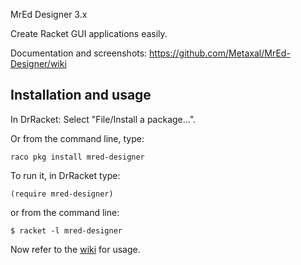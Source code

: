 MrEd Designer 3.x

Create Racket GUI applications easily.

Documentation and screenshots: https://github.com/Metaxal/MrEd-Designer/wiki

## Installation and usage

In DrRacket: Select "File/Install a package...".

Or from the command line, type:
```
raco pkg install mred-designer
```

To run it, in DrRacket type:
```
(require mred-designer)
```
or from the command line:
```
$ racket -l mred-designer
```

Now refer to the [wiki](https://github.com/Metaxal/MrEd-Designer/wiki/User's-Documentation) for usage.
